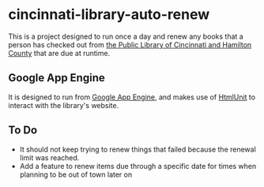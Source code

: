 # cincinnati-library-auto-renew
This is a project designed to run once a day and renew any books that a person has checked out from [the Public Library of Cincinnati and Hamilton County](http://cincinnatilibrary.org/) that are due at runtime.

Google App Engine
-----------------
It is designed to run from [Google App Engine](https://cloud.google.com/appengine/docs), and makes use of [HtmlUnit](http://htmlunit.sourceforge.net/) to interact with the library's website.

To Do
-----
* It should not keep trying to renew things that failed because the renewal limit was reached.
* Add a feature to renew items due through a specific date for times when planning to be out of town later on